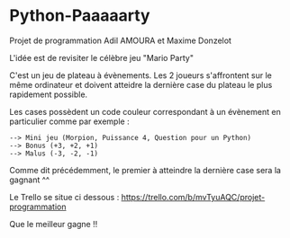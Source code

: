 # Python-Paaaaarty
Projet de programmation Adil AMOURA et Maxime Donzelot

L'idée est de revisiter le célèbre jeu "Mario Party"

C'est un jeu de plateau à évènements.
Les 2 joueurs s'affrontent sur le même ordinateur et doivent atteidre
la dernière case du plateau le plus rapidement possible.

Les cases possèdent un code couleur correspondant à un évènement en
particulier comme par exemple :

    --> Mini jeu (Morpion, Puissance 4, Question pour un Python)
    --> Bonus (+3, +2, +1)
    --> Malus (-3, -2, -1)

Comme dit précédemment, le premier à atteindre la dernière case
sera la gagnant ^^

Le Trello se situe ci dessous :
    https://trello.com/b/mvTyuAQC/projet-programmation

Que le meilleur gagne !!
